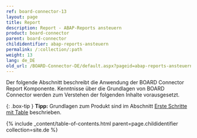 ```yaml
---
ref: board-connector-13
layout: page
title: Report 
description: Report - ABAP-Reports ansteuern
product: board-connector
parent: board-connector
childidentifier: abap-reports-ansteuern
permalink: /:collection/:path
weight: 13
lang: de_DE
old_url: /BOARD-Connector-DE/default.aspx?pageid=abap-reports-ansteuern
---
```


Der folgende Abschnitt beschreibt die Anwendung der BOARD Connector Report Komponente. Kenntnisse über die Grundlagen von BOARD Connector werden zum Verstehen der folgenden Inhalte vorausgesetzt.

{: .box-tip }
**Tipp:** Grundlagen zum Produkt sind im Abschnitt [Erste Schritte mit Table](./erste-schritte) beschrieben.

{% include _content/table-of-contents.html parent=page.childidentifier collection=site.de %}
